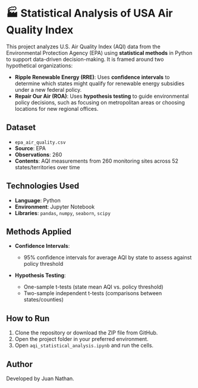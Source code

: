 # 🏭 Statistical Analysis of USA Air Quality Index  

This project analyzes U.S. Air Quality Index (AQI) data from the Environmental Protection Agency (EPA) using **statistical methods** in Python to support data-driven decision-making. It is framed around two hypothetical organizations:  

- **Ripple Renewable Energy (RRE)**: Uses **confidence intervals** to determine which states might qualify for renewable energy subsidies under a new federal policy.  
- **Repair Our Air (ROA)**: Uses **hypothesis testing** to guide environmental policy decisions, such as focusing on metropolitan areas or choosing locations for new regional offices.  

## Dataset

- `epa_air_quality.csv`
- **Source**: EPA
- **Observations**: 260
- **Contents**: AQI measurements from 260 monitoring sites across 52 states/territories over time

## Technologies Used

- **Language**: Python
- **Environment**: Jupyter Notebook
- **Libraries**: `pandas`, `numpy`, `seaborn`, `scipy`

## Methods Applied

- **Confidence Intervals**:
  - 95% confidence intervals for average AQI by state to assess against policy threshold

- **Hypothesis Testing**:
  - One-sample t-tests (state mean AQI vs. policy threshold)  
  - Two-sample independent t-tests (comparisons between states/counties)
 
## How to Run

1. Clone the repository or download the ZIP file from GitHub.
2. Open the project folder in your preferred environment.
3. Open `aqi_statistical_analysis.ipynb` and run the cells.

## Author

Developed by Juan Nathan.
